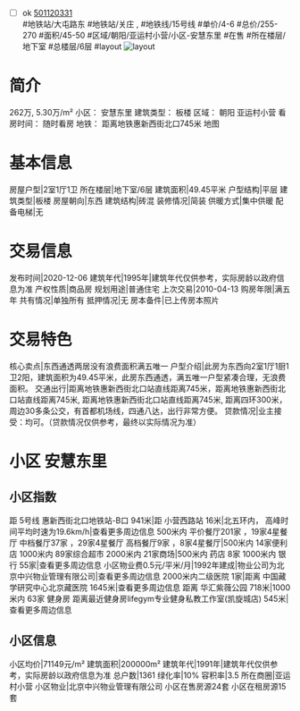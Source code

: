 - [ ] ok [501120331](https://bj.5i5j.com/ershoufang/501120331.html)  
 #地铁站/大屯路东 #地铁站/关庄 ,  #地铁线/15号线
#单价/4-6 #总价/255-270 #面积/45-50   #区域/朝阳/亚运村小营/小区-安慧东里 #在售 #所在楼层/地下室 #总楼层/6层 #layout 
![layout](http://image2a.5i5j.com/bdir/layout/205fa1e7da974cc1a38f41b933dc3718.jpg_P5.jpg) 
# 简介 
 262万,  5.30万/m² 
小区： 安慧东里
建筑类型： 板楼
区域： 朝阳 亚运村小营
看房时间： 随时看房
地铁： 距离地铁惠新西街北口745米 地图
# 基本信息 
 房屋户型|2室1厅1卫
所在楼层|地下室/6层
建筑面积|49.45平米
户型结构|平层
建筑类型|板楼
房屋朝向|东西
建筑结构|砖混
装修情况|简装
供暖方式|集中供暖
配备电梯|无
# 交易信息 
 发布时间|2020-12-06
建筑年代|1995年|建筑年代仅供参考，实际房龄以政府信息为准
产权性质|商品房
规划用途|普通住宅
上次交易|2010-04-13
购房年限|满五年
共有情况|单独所有
抵押情况|无
房本备件|已上传房本照片
# 交易特色 
 核心卖点|东西通透两居没有浪费面积满五唯一
户型介绍|此房为东西向2室1厅1厨1卫2阳，建筑面积为49.45平米，此房东西通透，满五唯一户型紧凑合理，无浪费面积。
交通出行|距离地铁惠新西街北口站直线距离745米，距离地铁惠新西街北口站直线距离745米, 距离地铁惠新西街北口站直线距离745米, 距离四环300米，周边30多条公交，有首都机场线，四通八达，出行非常方便。
贷款情况|业主接受：均可。（贷款情况仅供参考，最终以实际情况为准）
# 小区 安慧东里
## 小区指数 
 距 5号线 惠新西街北口地铁站-B口 941米|距 小营西路站 16米|北五环内， 高峰时间平均时速为19.6km/h|查看更多周边信息
500米内 平价餐厅201家 ，19家4星餐厅
中档餐厅37家 ，29家4星餐厅
高档餐厅9家 ，8家4星餐厅|500米内 14家便利店
1000米内 89家综合超市
2000米内 21家商场|500米内 药店 8家
1000米内 银行 55家|查看更多周边信息
小区物业费0.5元/平米/月|1992年建成|物业公司为北京中兴物业管理有限公司|查看更多周边信息
2000米内二级医院 1家|距离 中国藏学研究中心北京藏医院  1645米|查看更多周边信息
距离 华汇紫薇公园 718米|1000米内 63家 健身房
距离最近健身房lifegym专业健身私教工作室(凯旋城店) 545米|查看更多周边信息
## 小区信息 
 小区均价|71149元/m²
建筑面积|200000m²
建筑年代|1991年|建筑年代仅供参考，实际房龄以政府信息为准
总户数|1361
绿化率|10%
容积率|3.5
所在商圈|亚运村小营
小区物业|北京中兴物业管理有限公司
小区在售房源24套
小区在租房源15套
